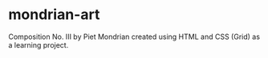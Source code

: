 # mondrian-art
Composition No. III by Piet Mondrian created using HTML and CSS (Grid) as a learning project.
